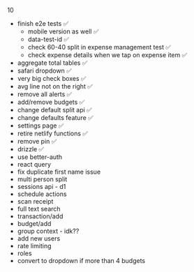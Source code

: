 10
- finish e2e tests ✅
    - mobile version as well ✅
    - data-test-id ✅
    - check 60-40 split in expense management test ✅
    - check expense details when we tap on expense item ✅
- aggregate total tables ✅
- safari dropdown ✅
- very big check boxes ✅
- avg line not on the right ✅
- remove all alerts ✅
- add/remove budgets ✅ 
- change default split api ✅
- change defaults feature ✅
- settings page ✅
- retire netlify functions ✅
- remove pin ✅
- drizzle ✅
- use better-auth
- react query
- fix duplicate first name issue
- multi person split
- sessions api - d1
- schedule actions
- scan receipt
- full text search
- transaction/add
- budget/add
- group context - idk??
- add new users
- rate limiting
- roles
- convert to dropdown if more than 4 budgets